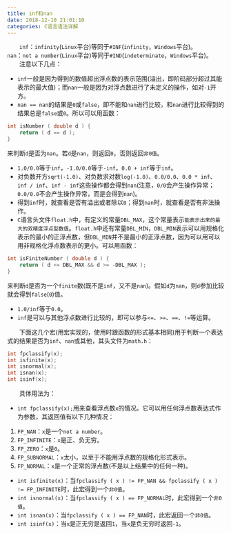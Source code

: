 ```yaml
---
title: inf和nan
date: 2018-12-10 21:01:10
categories: C语言语法详解
---
```

&emsp;&emsp;`inf`：`infinity`(`Linux`平台)等同于`#INF`(`infinity`，`Windows`平台)。
&emsp;&emsp;`nan`：`not a number`(`Linux`平台)等同于`#IND`(`indeterminate`，`Windows`平台)。
&emsp;&emsp;注意以下几点：

- `inf`一般是因为得到的数值超出浮点数的表示范围(溢出，即阶码部分超过其能表示的最大值)；而`nan`一般是因为对浮点数进行了未定义的操作，如对`-1`开方。
- `nan == nan`的结果是`0`或`false`，即不能和`nan`进行比较，和`nan`进行比较得到的结果总是`false`或`0`。所以可以用函数：

``` cpp
int isNumber ( double d ) {
    return ( d == d );
}
```

来判断`d`是否为`nan`。若`d`是`nan`，则返回`0`，否则返回`非0值`。

- `1.0/0.0`等于`inf`，`-1.0/0.0`等于`-inf`，`0.0 + inf`等于`inf`。
- 对负数开方`sqrt(-1.0)`、对负数求对数`log(-1.0)`、`0.0/0.0`、`0.0 * inf`、`inf / inf`、`inf - inf`这些操作都会得到`nan`(注意，`0/0`会产生操作异常；`0.0/0.0`不会产生操作异常，而是会得到`nan`)。
- 得到`inf`时，就查看是否有溢出或者除以`0`；得到`nan`时，就查看是否有非法操作。
- `C`语言头文件`float.h`中，有定义的常量`DBL_MAX`，这个常量表示`能表示出来的最大的双精度浮点型数值`。`float.h`中还有常量`DBL_MIN`，`DBL_MIN`表示可以用规格化表示的最小的正浮点数，但`DBL_MIN`并不是最小的正浮点数，因为可以用可以用非规格化浮点数表示的更小。可以用函数：

``` cpp
int isFiniteNumber ( double d ) {
    return ( d <= DBL_MAX && d >= -DBL_MAX );
}
```

来判断`d`是否为一个`finite`数(既不是`inf`，又不是`nan`)。假如`d`为`nan`，则`d`参加比较就会得到`false`(`0`)值。

- `1.0/inf`等于`0.0`。
- `inf`是可以与其他浮点数进行比较的，即可以参与`<=`、`>=`、`==`、`!=`等运算。

&emsp;&emsp;下面这几个宏(用宏实现的，使用时跟函数的形式基本相同)用于判断一个表达式的结果是否为`inf`、`nan`或其他，其头文件为`math.h`：

``` cpp
int fpclassify(x);
int isfinite(x);
int isnormal(x);
int isnan(x);
int isinf(x);
```

&emsp;&emsp;具体用法为：

- `int fpclassify(x);`用来查看浮点数`x`的情况。它可以用任何浮点数表达式作为参数，其返回值有以下几种情况：

1. `FP_NAN`：`x`是一个`not a number`。
2. `FP_INFINITE`：`x`是正、负无穷。
3. `FP_ZERO`：`x`是`0`。
4. `FP_SUBNORMAL`：`x`太小，以至于不能用浮点数的规格化形式表示。
5. `FP_NORMAL`：`x`是一个正常的浮点数(不是以上结果中的任何一种)。

- `int isfinite(x)`：当`fpclassify ( x ) != FP_NAN && fpclassify ( x ) != FP_INFINITE`时，此宏得到一个`非0值`。
- `int isnormal(x)`：当`fpclassify ( x ) == FP_NORMAL`时，此宏得到一个`非0值`。
- `int isnan(x)`：当`fpclassify ( x ) == FP_NAN`时，此宏返回一个`非0值`。
- `int isinf(x)`：当`x`是正无穷是返回`1`，当`x`是负无穷时返回`-1`。